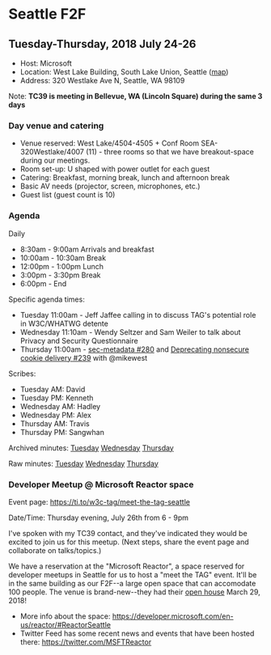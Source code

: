 # Seattle F2F
## Tuesday-Thursday, 2018 July 24-26

* Host: Microsoft
* Location: West Lake Building, South Lake Union, Seattle ([map](https://www.bing.com/maps?toWww=1&redig=8590F2738F144740A5EAD350C76AC002))
* Address: 320 Westlake Ave N, Seattle, WA 98109

Note: **TC39 is meeting in Bellevue, WA (Lincoln Square) during the same 3 days**

### Day venue and catering 
* Venue reserved: West Lake/4504-4505 + Conf Room SEA-320Westlake/4007 (11) - three rooms so that we have breakout-space during our meetings.
* Room set-up: U shaped with power outlet for each guest
* Catering: Breakfast, morning break, lunch and afternoon break 
* Basic AV needs (projector, screen, microphones, etc.)
* Guest list (guest count is 10)

### Agenda

Daily 
* 8:30am - 9:00am Arrivals and breakfast
* 10:00am - 10:30am Break 
* 12:00pm - 1:00pm Lunch 
* 3:00pm - 3:30pm Break 
* 6:00pm - End 

Specific agenda times:
* Tuesday 11:00am - Jeff Jaffee calling in to discuss TAG's potential role in W3C/WHATWG detente
* Wednesday 11:10am - Wendy Seltzer and Sam Weiler to talk about Privacy and Security Questionnaire
* Thursday 11:00am - [sec-metadata #280](https://github.com/w3ctag/design-reviews/issues/280) and [Deprecating nonsecure cookie delivery #239](https://github.com/w3ctag/design-reviews/issues/239) with @mikewest

Scribes:
* Tuesday AM: David
* Tuesday PM: Kenneth
* Wednesday AM: Hadley
* Wednesday PM: Alex
* Thursday AM: Travis
* Thursday PM: Sangwhan

Archived minutes: [Tuesday](07-24-minutes.md) [Wednesday](07-25-minutes.md) [Thursday](07-26-minutes.md)

Raw minutes: [Tuesday](https://cryptpad.w3ctag.org/code/#/1/view/0GSnEsHMp8og5Hav54EhtQ/d4+sra8p2F8slK-9zgmkhxtpTeeZG+O0JcRZBVFfNUI/) [Wednesday](https://cryptpad.w3ctag.org/code/#/1/view/J5Q9K3Um0gsINW96cwIAig/uDAELDuZGLd1YdnRTHbaXt9ns2vKuxhrnfgIKlFXwG8/) [Thursday](https://cryptpad.w3ctag.org/code/#/1/view/fGfpK-rLumdNCoVxnbfPGQ/T1Uf78xBR2PBXovu7Y3OxVaAa0o+xcTiyK3bI4HzC9s/)

### Developer Meetup @ Microsoft Reactor space

Event page: https://ti.to/w3c-tag/meet-the-tag-seattle

Date/Time: Thursday evening, July 26th from 6 - 9pm

I've spoken with my TC39 contact, and they've indicated they would be excited to join us for this meetup. (Next steps, share the event page and collaborate on talks/topics.)

We have a reservation at the "Microsoft Reactor", a space reserved for developer meetups in Seattle for us to host a "meet the TAG" event. It'll be in the same building as our F2F--a large open space that can accomodate 100 people. The venue is brand-new--they had their [open house](https://www.eventbrite.com/e/reactor-seattle-community-open-house-tickets-43260302730) March 29, 2018!
* More info about the space: https://developer.microsoft.com/en-us/reactor/#ReactorSeattle
* Twitter Feed has some recent news and events that have been hosted there: https://twitter.com/MSFTReactor

